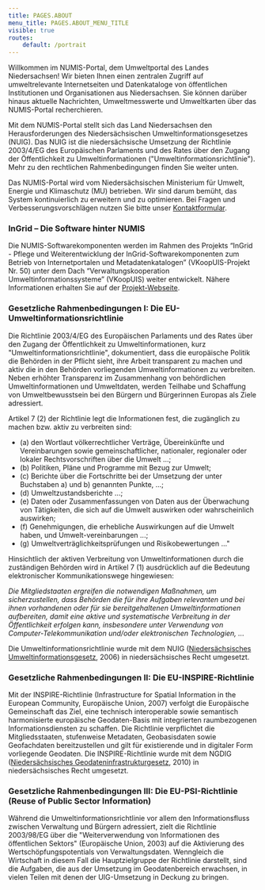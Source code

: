 ```yaml
---
title: PAGES.ABOUT
menu_title: PAGES.ABOUT_MENU_TITLE
visible: true
routes:
    default: /portrait
---
```


Willkommen im NUMIS-Portal, dem Umweltportal des Landes Niedersachsen! Wir bieten Ihnen einen zentralen Zugriff auf umweltrelevante Internetseiten und Datenkataloge von öffentlichen Institutionen und Organisationen aus Niedersachsen. Sie können darüber hinaus aktuelle Nachrichten, Umweltmesswerte und Umweltkarten über das NUMIS-Portal recherchieren.

Mit dem NUMIS-Portal stellt sich das Land Niedersachsen den Herausforderungen des Niedersächsischen Umweltinformationsgesetzes (NUIG). Das NUIG ist die niedersächsische Umsetzung der Richtlinie 2003/4/EG des Europäischen Parlaments und des Rates über den Zugang der Öffentlichkeit zu Umweltinformationen ("Umweltinformationsrichtlinie"). Mehr zu den rechtlichen Rahmenbedingungen finden Sie weiter unten.

Das NUMIS-Portal wird vom Niedersächsischen Ministerium für Umwelt, Energie und Klimaschutz (MU) betrieben. Wir sind darum bemüht, das System kontinuierlich zu erweitern und zu optimieren. Bei Fragen und Verbesserungsvorschlägen nutzen Sie bitte unser [Kontaktformular](/kontakt?target=_blank).

### InGrid – Die Software hinter NUMIS

Die NUMIS-Softwarekomponenten werden im Rahmen des Projekts “InGrid - Pflege und Weiterentwicklung der InGrid-Softwarekomponenten zum Betrieb von Internetportalen und Metadatenkatalogen” (VKoopUIS-Projekt Nr. 50) unter dem Dach “Verwaltungskooperation Umweltinformationssysteme” (VKoopUIS) weiter entwickelt. Nähere Informationen erhalten Sie auf der [Projekt-Webseite](https://www.ingrid-oss.eu/).

### Gesetzliche Rahmenbedingungen I: Die EU-Umweltinformationsrichtlinie

Die Richtlinie 2003/4/EG des Europäischen Parlaments und des Rates über den Zugang der Öffentlichkeit zu Umweltinformationen, kurz "Umweltinformationsrichtlinie", dokumentiert, dass die europäische Politik die Behörden in der Pflicht sieht, ihre Arbeit transparent zu machen und aktiv die in den Behörden vorliegenden Umweltinformationen zu verbreiten. Neben erhöhter Transparenz im Zusammenhang von behördlichen Umweltinformationen und Umweltdaten, werden Teilhabe und Schaffung von Umweltbewusstsein bei den Bürgern und Bürgerinnen Europas als Ziele adressiert.

Artikel 7 (2) der Richtlinie legt die Informationen fest, die zugänglich zu machen bzw. aktiv zu verbreiten sind: 
* (a) den Wortlaut völkerrechtlicher Verträge, Übereinkünfte und Vereinbarungen sowie gemeinschaftlicher, nationaler, regionaler oder lokaler Rechtsvorschriften über die Umwelt ...; 
* (b) Politiken, Pläne und Programme mit Bezug zur Umwelt;
* (c) Berichte über die Fortschritte bei der Umsetzung der unter Buchstaben a) und b) genannten Punkte, ...; 
* (d) Umweltzustandsberichte ...; 
* (e) Daten oder Zusammenfassungen von Daten aus der Überwachung von Tätigkeiten, die sich auf die Umwelt auswirken oder wahrscheinlich auswirken; 
* (f) Genehmigungen, die erhebliche Auswirkungen auf die Umwelt haben, und Umwelt-vereinbarungen ...; 
* (g) Umweltverträglichkeitsprüfungen und Risikobewertungen ..."

Hinsichtlich der aktiven Verbreitung von Umweltinformationen durch die zuständigen Behörden wird in Artikel 7 (1) ausdrücklich auf die Bedeutung elektronischer Kommunikationswege hingewiesen:

_Die Mitgliedstaaten ergreifen die notwendigen Maßnahmen, um sicherzustellen, dass Behörden die für ihre Aufgaben relevanten und bei ihnen vorhandenen oder für sie bereitgehaltenen Umweltinformationen aufbereiten, damit eine aktive und systematische Verbreitung in der Öffentlichkeit erfolgen kann, insbesondere unter Verwendung von Computer-Telekommunikation und/oder elektronischen Technologien, ..._

Die Umweltinformationsrichtlinie wurde mit dem NUIG ([Niedersächsisches Umweltinformationsgesetz](http://www.nds-voris.de/jportal/?quelle=jlink&query=UIG+ND&psml=bsvorisprod.psml&max=true), 2006) in niedersächsisches Recht umgesetzt.

### Gesetzliche Rahmenbedingungen II: Die EU-INSPIRE-Richtlinie

Mit der INSPIRE-Richtlinie (Infrastructure for Spatial Information in the European Community, Europäische Union, 2007) verfolgt die Europäische Gemeinschaft das Ziel, eine technisch interoperable sowie semantisch harmonisierte europäische Geodaten-Basis mit integrierten raumbezogenen Informationsdiensten zu schaffen. Die Richtlinie verpflichtet die Mitgliedsstaaten, stufenweise Metadaten, Geobasisdaten sowie Geofachdaten bereitzustellen und gilt für existierende und in digitaler Form vorliegende Geodaten. Die INSPIRE-Richtlinie wurde mit dem NGDIG ([Niedersächsisches Geodateninfrastrukturgesetz](http://www.nds-voris.de/jportal/?quelle=jlink&query=GDIG+ND&psml=bsvorisprod.psml&max=true), 2010) in niedersächsisches Recht umgesetzt.

### Gesetzliche Rahmenbedingungen III: Die EU-PSI-Richtlinie (Reuse of Public Sector Information)

Während die Umweltinformationsrichtlinie vor allem den Informationsfluss zwischen Verwaltung und Bürgern adressiert, zielt die Richtlinie 2003/98/EG über die "Weiterverwendung von Informationen des öffentlichen Sektors" (Europäische Union, 2003) auf die Aktivierung des Wertschöpfungspotentials von Verwaltungsdaten. Wenngleich die Wirtschaft in diesem Fall die Hauptzielgruppe der Richtlinie darstellt, sind die Aufgaben, die aus der Umsetzung im Geodatenbereich erwachsen, in vielen Teilen mit denen der UIG-Umsetzung in Deckung zu bringen.
